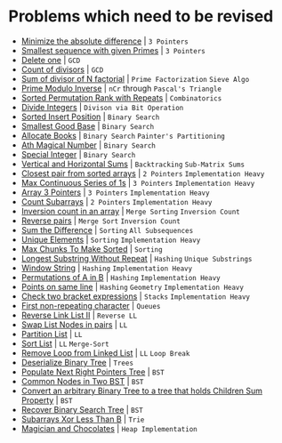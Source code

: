 # Problems which need to be revised

- [Minimize the absolute difference](Day-23/CW_2.py) | `3 Pointers`
- [Smallest sequence with given Primes](Day-23/CW_4.py) | `3 Pointers`
- [Delete one](Day-31/CW_3.py) | `GCD`
- [Count of divisors](Day-31/CW_5.py) | `GCD`
- [Sum of divisor of N factorial](Day-32/CW_5.py) | `Prime Factorization` `Sieve Algo`
- [Prime Modulo Inverse](Day-33/CW_5.1.py) | `nCr` through `Pascal's Triangle`
- [Sorted Permutation Rank with Repeats](Day-34/CW_1.py) | `Combinatorics`
- [Divide Integers](Day-35/HW_1.py) | `Divison via Bit Operation`
- [Sorted Insert Position](Day-36/CW_4.py) | `Binary Search`
- [Smallest Good Base](Day-37/CW_2.py) | `Binary Search`
- [Allocate Books](Day-37/CW_3.py) | `Binary Search` `Painter's Partitioning`
- [Ath Magical Number](Day-37/CW_4.py) | `Binary Search`
- [Special Integer](Day-37/CW_5.py) | `Binary Search`
- [Vertical and Horizontal Sums](Day-39/HW_2.py) | `Backtracking` `Sub-Matrix Sums`
- [Closest pair from sorted arrays](Day-40/HW_1.py) | `2 Pointers` `Implementation Heavy`
- [Max Continuous Series of 1s](Day-40/HW_2.py) | `3 Pointers` `Implementation Heavy`
- [Array 3 Pointers](Day-40/HW_3.py) | `3 Pointers` `Implementation Heavy`
- [Count Subarrays](Day-40/HW_4.py) | `2 Pointers` `Implementation Heavy`
- [Inversion count in an array](Day-41/CW_3.py) | `Merge Sorting` `Inversion Count`
- [Reverse pairs](Day-41/HW_3.py) | `Merge Sort` `Inversion Count`
- [Sum the Difference](Day-42/CW_3.py) | `Sorting` `All Subsequences`
- [Unique Elements](Day-42/HW_4.py) | `Sorting` `Implementation Heavy`
- [Max Chunks To Make Sorted](Day-42/HW_1.py) | `Sorting`
- [Longest Substring Without Repeat](Day-43/HW_2.py) | `Hashing` `Unique Substrings`
- [Window String](Day-43/HW_3.py) | `Hashing` `Implementation Heavy`
- [Permutations of A in B](Day-43/HW_4.py) | `Hashing` `Implementation Heavy`
- [Points on same line](Day-44/CW_2.py) | `Hashing` `Geometry` `Implementation Heavy`
- [Check two bracket expressions](python/Day-50/HW_4.py) | `Stacks` `Implementation Heavy`
- [First non-repeating character](python/Day-52/CW_3.py) | `Queues`
- [Reverse Link List II](python/Day-53/HW_1.py) | `Reverse LL`
- [Swap List Nodes in pairs](python/Day-53/HW_1.py) | `LL`
- [Partition List](python/Day-54/CW_3.py) | `LL`
- [Sort List](python/Day-54/CW_4.py) | `LL` `Merge-Sort`
- [Remove Loop from Linked List](python/Day-54/CW_5.py) | `LL` `Loop Break`
- [Deserialize Binary Tree](python/Day-58/HW_1.py) | `Trees`
- [Populate Next Right Pointers Tree](python/Day-59/CW_5.py) | `BST`
- [Common Nodes in Two BST](python/Day-59/HW_1.py) | `BST`
- [Convert an arbitrary Binary Tree to a tree that holds Children Sum Property](python/Day-61/CW_1.py) | `BST`
- [Recover Binary Search Tree](python/Day-61/CW_3.py) | `BST`
- [Subarrays Xor Less Than B](python/Day-63/HW_4.py) | `Trie`
- [Magician and Chocolates](python/Day-64/CW_4.py) | `Heap Implementation`
